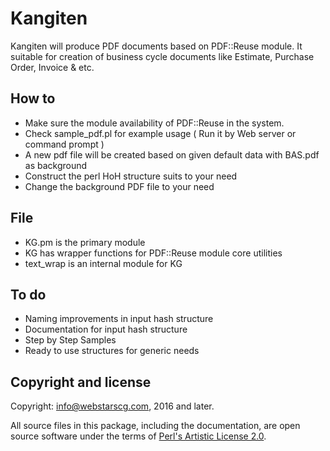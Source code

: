 # Kangiten 
Kangiten will produce PDF documents based on PDF::Reuse module. It suitable for creation of business cycle documents like Estimate, Purchase Order, Invoice & etc.

## How to
- Make sure the module availability of PDF::Reuse in the system.
- Check sample_pdf.pl for example usage ( Run it by Web server or command prompt )
- A new pdf file will be created based on given default data with BAS.pdf as background
- Construct the perl HoH structure suits to your need
- Change the background PDF file to your need

## File
- KG.pm is the primary module
- KG has wrapper functions for PDF::Reuse module core utilities
- text_wrap is an internal module for KG

## To do
- Naming improvements in input hash structure
- Documentation for input hash structure
- Step by Step Samples
- Ready to use structures for generic needs

## Copyright and license

Copyright: info@webstarscg.com, 2016 and later.

All source files in this package, including the documentation, are open source software under the terms of [Perl's Artistic License 2.0](http://www.perlfoundation.org/artistic_license_2_0).


